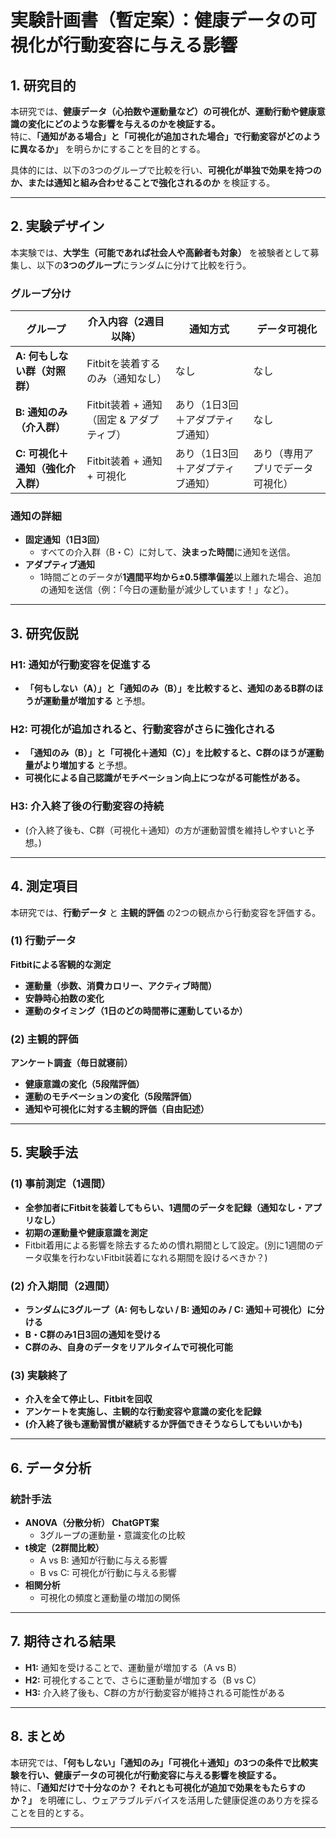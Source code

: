 # **実験計画書（暫定案）：健康データの可視化が行動変容に与える影響**

## **1. 研究目的**
本研究では、**健康データ（心拍数や運動量など）の可視化が、運動行動や健康意識の変化にどのような影響を与えるのかを検証する。**  
特に、**「通知がある場合」と「可視化が追加された場合」で行動変容がどのように異なるか」** を明らかにすることを目的とする。

具体的には、以下の3つのグループで比較を行い、**可視化が単独で効果を持つのか、または通知と組み合わせることで強化されるのか** を検証する。

---

## **2. 実験デザイン**
本実験では、**大学生（可能であれば社会人や高齢者も対象）** を被験者として募集し、以下の**3つのグループ**にランダムに分けて比較を行う。

### **グループ分け**
| **グループ** | **介入内容（2週目以降）** | **通知方式** | **データ可視化** |
|------------|-----------------|------------------|----------------|
| **A: 何もしない群（対照群）** | Fitbitを装着するのみ（通知なし） | なし | なし |
| **B: 通知のみ（介入群）** | Fitbit装着 + 通知（固定 & アダプティブ） | あり（1日3回＋アダプティブ通知） | なし |
| **C: 可視化＋通知（強化介入群）** | Fitbit装着 + 通知 + 可視化 | あり（1日3回＋アダプティブ通知） | あり（専用アプリでデータ可視化） |

### **通知の詳細**
- **固定通知（1日3回）**  
  - すべての介入群（B・C）に対して、**決まった時間**に通知を送信。  
- **アダプティブ通知**  
  - 1時間ごとのデータが**1週間平均から±0.5標準偏差**以上離れた場合、追加の通知を送信（例：「今日の運動量が減少しています！」など）。

---

## **3. 研究仮説**
### **H1: 通知が行動変容を促進する**
- **「何もしない（A）」と「通知のみ（B）」を比較すると、通知のあるB群のほうが運動量が増加する** と予想。

### **H2: 可視化が追加されると、行動変容がさらに強化される**
- **「通知のみ（B）」と「可視化＋通知（C）」を比較すると、C群のほうが運動量がより増加する** と予想。
- **可視化による自己認識がモチベーション向上につながる可能性がある。**

### **H3: 介入終了後の行動変容の持続**
- (介入終了後も、C群（可視化＋通知）の方が運動習慣を維持しやすいと予想。)

---

## **4. 測定項目**
本研究では、**行動データ** と **主観的評価** の2つの観点から行動変容を評価する。

### **(1) 行動データ**
**Fitbitによる客観的な測定**
- **運動量（歩数、消費カロリー、アクティブ時間）**
- **安静時心拍数の変化**
- **運動のタイミング（1日のどの時間帯に運動しているか）**

### **(2) 主観的評価**
**アンケート調査（毎日就寝前）**
- **健康意識の変化（5段階評価）**
- **運動のモチベーションの変化（5段階評価）**
- **通知や可視化に対する主観的評価（自由記述）**

---

## **5. 実験手法**
### **(1) 事前測定（1週間）**
- **全参加者にFitbitを装着してもらい、1週間のデータを記録（通知なし・アプリなし）**
- **初期の運動量や健康意識を測定**
- Fitbit着用による影響を除去するための慣れ期間として設定。(別に1週間のデータ収集を行わないFitbit装着になれる期間を設けるべきか？)

### **(2) 介入期間（2週間）**
- **ランダムに3グループ（A: 何もしない / B: 通知のみ / C: 通知＋可視化）に分ける**
- **B・C群のみ1日3回の通知を受ける**
- **C群のみ、自身のデータをリアルタイムで可視化可能**

### **(3) 実験終了**
- **介入を全て停止し、Fitbitを回収**
- **アンケートを実施し、主観的な行動変容や意識の変化を記録**
- **(介入終了後も運動習慣が継続するか評価できそうならしてもいいかも)**

---

## **6. データ分析**
### **統計手法**
- **ANOVA（分散分析） ChatGPT案**
  - 3グループの運動量・意識変化の比較
- **t検定（2群間比較）**
  - A vs B: 通知が行動に与える影響
  - B vs C: 可視化が行動に与える影響
- **相関分析**
  - 可視化の頻度と運動量の増加の関係

---

## **7. 期待される結果**
- **H1:** 通知を受けることで、運動量が増加する（A vs B）
- **H2:** 可視化することで、さらに運動量が増加する（B vs C）
- **H3:** 介入終了後も、C群の方が行動変容が維持される可能性がある

---

## **8. まとめ**
本研究では、**「何もしない」「通知のみ」「可視化＋通知」の3つの条件で比較実験を行い、健康データの可視化が行動変容に与える影響を検証する。**  
特に、**「通知だけで十分なのか？ それとも可視化が追加で効果をもたらすのか？」** を明確にし、ウェアラブルデバイスを活用した健康促進のあり方を探ることを目的とする。

---
